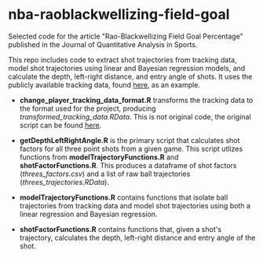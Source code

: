 # nba-raoblackwellizing-field-goal

Selected code for the article "Rao-Blackwellizing Field Goal Percentage" published in the Journal of Quantitative Analysis in Sports. 

This repo includes code to extract shot trajectories from tracking data, model shot trajectories using linear and Bayesian regression models, and calculate the depth, left-right distance, and entry angle of shots. It uses the publicly available tracking data, found [here](https://github.com/dcervone/EPVDemo/blob/master/data/2013_11_01_MIA_BKN.csv), as an example.

- **change_player_tracking_data_format.R** transforms the tracking data to the format used for the project, producing *transformed_tracking_data.RData*. This is not original code, the original script can be found [here](https://github.com/mvanbommel/nba_scorekeeper_bias/blob/master/player_tracking_data/change_player_tracking_data_format.R).

- **getDepthLeftRightAngle.R** is the primary script that calculates shot factors for all three point shots from a given game. This script utlizes functions from **modelTrajectoryFunctions.R** and **shotFactorFunctions.R**. This produces a dataframe of shot factors (*threes_factors.csv*) and a list of raw ball trajectories (*threes_trajectories.RData*). 

- **modelTrajectoryFunctions.R** contains functions that isolate ball trajectories from tracking data and model shot trajectories using both a linear regression and Bayesian regression.

- **shotFactorFunctions.R** contains functions that, given a shot's trajectory, calculates the depth, left-right distance and entry angle of the shot.
